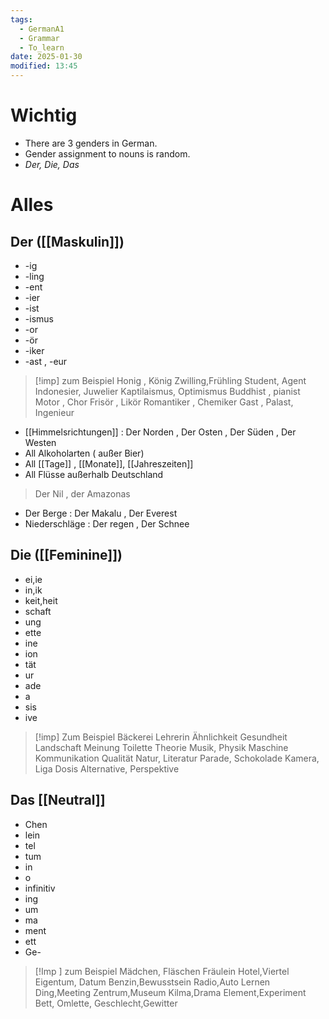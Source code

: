 ```yaml
---
tags:
  - GermanA1
  - Grammar
  - To_learn
date: 2025-01-30
modified: 13:45
---
```

# Wichtig
* There are 3 genders in German.
* Gender assignment to nouns is random.
* *Der, Die, Das*
# Alles
## Der ([[Maskulin]])
* -ig
* -ling
* -ent
* -ier
* -ist
* -ismus
* -or
* -ör
* -iker
* -ast , -eur
>[!imp] zum Beispiel
> Honig , König
> Zwilling,Frühling
> Student, Agent
> Indonesier, Juwelier
> Kaptilaismus, Optimismus
> Buddhist , pianist
> Motor , Chor
> Frisör , Likör
> Romantiker , Chemiker
> Gast , Palast, 
> Ingenieur

* [[Himmelsrichtungen]] : Der Norden , Der Osten , Der Süden , Der Westen
* All Alkoholarten ( außer  Bier)
* All [[Tage]] , [[Monate]], [[Jahreszeiten]]
* All Flüsse außerhalb Deutschland 
> Der Nil , der Amazonas
* Der Berge : Der Makalu , Der Everest
* Niederschläge : Der regen , Der Schnee

## Die ([[Feminine]])
- ei,ie
- in,ik
- keit,heit
- schaft
- ung
- ette
- ine
- ion
- tät
- ur
- ade
- a
- sis
- ive
>[!imp] Zum Beispiel
>Bäckerei
>Lehrerin
>Ähnlichkeit
>Gesundheit
>Landschaft
>Meinung
>Toilette
>Theorie
>Musik, Physik
>Maschine
>Kommunikation
>Qualität
>Natur, Literatur
>Parade, Schokolade
>Kamera, Liga
>Dosis
>Alternative, Perspektive

## Das [[Neutral]]
- Chen
- lein
- tel
- tum
- in
- o
- infinitiv
- ing
- um
- ma
- ment
- ett
- Ge-
>[!Imp ] zum Beispiel
> Mädchen, Fläschen
> Fräulein
> Hotel,Viertel
> Eigentum, Datum
> Benzin,Bewusstsein
> Radio,Auto
> Lernen
> Ding,Meeting
> Zentrum,Museum
> Kilma,Drama
> Element,Experiment
> Bett, Omlette,
> Geschlecht,Gewitter 


